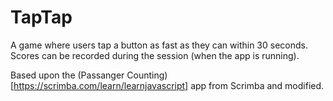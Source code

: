# TapTap

A game where users tap a button as fast as they can within 30 seconds. Scores can be recorded during the session (when the app is running). 

Based upon the (Passanger Counting)[https://scrimba.com/learn/learnjavascript] app from Scrimba and modified.